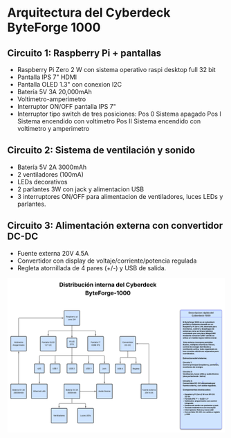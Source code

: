 # Arquitectura del Cyberdeck ByteForge 1000

## Circuito 1: Raspberry Pi + pantallas
- Raspberry Pi Zero 2 W con sistema operativo raspi desktop full 32 bit
- Pantalla IPS 7" HDMI 
- Pantalla OLED 1.3" con conexion I2C
- Batería 5V 3A 20,000mAh
- Voltimetro-amperimetro
- Interruptor ON/OFF pantalla IPS 7"
- Interruptor tipo switch de tres posiciones:
  Pos 0 Sistema apagado
  Pos I Sistema encendido con voltimetro
  Pos II Sistema encendido con voltimetro y amperimetro
                                            

## Circuito 2: Sistema de ventilación y sonido
- Batería 5V 2A 3000mAh
- 2 ventiladores (100mA)
- LEDs decorativos
- 2 parlantes 3W con jack y alimentacion USB
- 3 interruptores ON/OFF para alimentacion de ventiladores, luces LEDs y parlantes.


## Circuito 3: Alimentación externa con convertidor DC-DC
- Fuente externa 20V 4.5A
- Convertidor con display de voltaje/corriente/potencia regulada
- Regleta atornillada de 4 pares (+/-) y USB de salida.
  
![Diagrama de conexiones del ByteForge 1000](fotos_cyberdeck/Diagrama_conexiones_ByteForge-1000.png)
